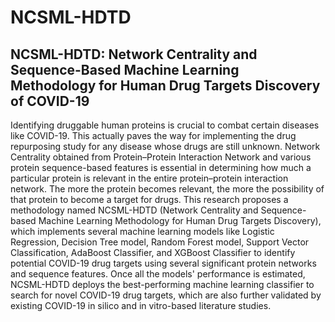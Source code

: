# NCSML-HDTD
## NCSML-HDTD: Network Centrality and Sequence-Based Machine Learning Methodology for Human Drug Targets Discovery of COVID-19

Identifying druggable human proteins is crucial to combat certain diseases like COVID-19. 
This actually paves the way for implementing the drug repurposing study for any disease whose drugs are still unknown. 
Network Centrality obtained from Protein–Protein Interaction Network and various protein sequence-based features is essential in determining how much a particular protein is relevant in the entire protein–protein interaction network. The more the protein becomes relevant, the more the possibility of that protein to become a target for drugs. This research proposes a methodology named NCSML-HDTD (Network Centrality and Sequence-based Machine Learning Methodology for Human Drug Targets Discovery), which implements several machine learning models like Logistic Regression, Decision Tree model, Random Forest model, Support Vector Classification, AdaBoost Classifier, and XGBoost Classifier to identify potential COVID-19 drug targets using several significant protein networks and sequence features. Once all the models' performance is estimated, NCSML-HDTD deploys the best-performing machine learning classifier to search for novel COVID-19 drug targets, 
which are also further validated by existing COVID-19 in silico and in vitro-based literature studies.
